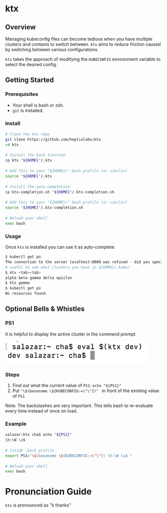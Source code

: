 # ktx

## Overview

Managing kubeconfig files can become tedious when you have multiple clusters and contexts to switch between. `ktx` aims to reduce friction caused by switching between various configurations.

`ktx` takes the approach of modifying the `KUBECONFIG` environment variable to select the desired config.

## Getting Started

### Prerequisites

* Your shell is bash or zsh.
* `git` is installed.

### Install

```sh
# Clone the ktx repo
git clone https://github.com/heptiolabs/ktx
cd ktx

# Install the bash function
cp ktx "${HOME}"/.ktx

# Add this to your "${HOME}/".bash_profile (or similar)
source "${HOME}"/.ktx

# Install the auto-completion
cp ktx-completion.sh "${HOME}"/.ktx-completion.sh

# Add this to your "${HOME}/".bash_profile (or similar)
source "${HOME}"/.ktx-completion.sh

# Reload your shell
exec bash
```

### Usage

Once `ktx` is installed you can use it as auto-complete:

```sh
$ kubectl get po
The connection to the server localhost:8080 was refused - did you specify the right host or port?
# useful to see what clusters you have in ${HOME}/.kube/
$ ktx <tab><tab>
alpha beta gamma delta epsilon
$ ktx gamma
$ kubectl get po
No resources found.
```

## Optional Bells & Whistles

### PS1

It is helpful to display the active cluster in the command prompt.

![shows the cluster name in the command prompt](/ss.png?raw=true "ktx in action")

### Steps

1. Find out what the current value of `PS1`: `echo "${PS1}"`
2. Put `"\$(basename \${KUBECONFIG:=\"\"})" ` in front of the existing value of `PS1`

Note: The backslashes are very important. This tells bash to re-evaluate every time instead of once on load.

### Example

```sh
salazar:ktx cha$ echo "${PS1}"
\h:\W \u$

# inside .bash_profile
export PS1="\$(basename \${KUBECONFIG:=\"\"}) \h:\W \u$ "

# Reload your shell
exec bash
```

# Pronunciation Guide

`ktx` is pronounced as "k thanks"
